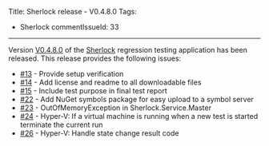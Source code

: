 Title: Sherlock release - V0.4.8.0
Tags:
  - Sherlock
commentIssueId: 33
---

Version [V0.4.8.0](https://github.com/pvandervelde/Sherlock/releases/tag/v0.4.8.0) of the [Sherlock](/projects/sherlock.html) regression testing application has been released. This release provides the following issues:

* [#13](https://github.com/pvandervelde/Sherlock/issues/13) - Provide setup verification
* [#14](https://github.com/pvandervelde/Sherlock/issues/14) - Add license and readme to all downloadable files
* [#15](https://github.com/pvandervelde/Sherlock/issues/15) - Include test purpose in final test report
* [#22](https://github.com/pvandervelde/Sherlock/issues/22) - Add NuGet symbols package for easy upload to a symbol server
* [#23](https://github.com/pvandervelde/Sherlock/issues/23) - OutOfMemoryException in Sherlock.Service.Master
* [#24](https://github.com/pvandervelde/Sherlock/issues/24) - Hyper-V: If a virtual machine is running when a new test is started terminate the current run
* [#26](https://github.com/pvandervelde/Sherlock/issues/26) - Hyper-V: Handle state change result code
